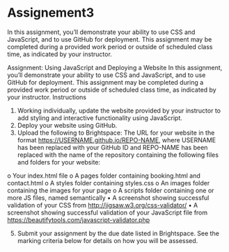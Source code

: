# Assignement3
In this assignment, you’ll demonstrate your ability to use CSS and JavaScript, and to use GitHub for deployment. This assignment may be completed during a provided work period or outside of scheduled class time, as indicated by your instructor.

Assignment: Using JavaScript and Deploying a Website
In this assignment, you’ll demonstrate your ability to use CSS and JavaScript, and to use GitHub for deployment. This assignment may be completed during a provided work period or outside of scheduled class time, as indicated by your instructor.
Instructions
1.	Working individually, update the website provided by your instructor to add styling and interactive functionality using JavaScript.
2.	Deploy your website using GitHub.
3.	Upload the following to Brightspace:
The URL for your website in the format https://USERNAME.github.io/REPO-NAME, where USERNAME has been replaced with your GitHub ID and REPO-NAME has been replaced with the name of the repository containing the following files and folders for your website:

o	Your index.html file
o	A pages folder containing booking.html and contact.html 
o	A styles folder containing styles.css
o	An images folder containing the images for your page
o	A scripts folder containing one or more JS files, named semantically
•	A screenshot showing successful validation of your CSS from http://jigsaw.w3.org/css-validator/
•	A screenshot showing successful validation of your JavaScript file from https://beautifytools.com/javascript-validator.php


5.	Submit your assignment by the due date listed in Brightspace. See the marking criteria below for details on how you will be assessed.
